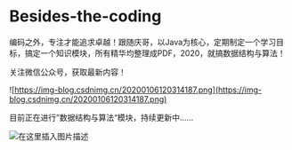 # Besides-the-coding
编码之外，专注才能追求卓越！跟随庆哥，以Java为核心，定期制定一个学习目标，搞定一个知识模块，所有精华均整理成PDF，2020，就搞数据结构与算法！

关注微信公众号，获取最新内容！

![https://img-blog.csdnimg.cn/20200106120314187.png](https://img-blog.csdnimg.cn/20200106120314187.png)

目前正在进行”数据结构与算法“模块，持续更新中……

![在这里插入图片描述](https://img-blog.csdnimg.cn/20200311223407561.png?x-oss-process=image/watermark,type_ZmFuZ3poZW5naGVpdGk,shadow_10,text_aHR0cHM6Ly9ibG9nLmNzZG4ubmV0L3NpbmF0XzMzOTIxMTA1,size_16,color_FFFFFF,t_70)

